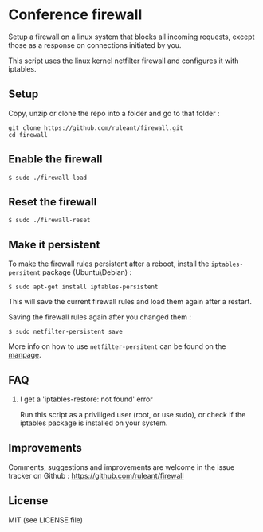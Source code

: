# Conference firewall

Setup a firewall on a linux system that blocks all incoming requests,
except those as a response on connections initiated by you.

This script uses the linux kernel netfilter firewall and configures it with iptables.

## Setup

Copy, unzip or clone the repo into a folder and go to that folder :

    git clone https://github.com/ruleant/firewall.git
    cd firewall

## Enable the firewall

    $ sudo ./firewall-load

## Reset the firewall

    $ sudo ./firewall-reset

## Make it persistent

To make the firewall rules persistent after a reboot, install the `iptables-persitent` package (Ubuntu\Debian) :

    $ sudo apt-get install iptables-persistent

This will save the current firewall rules and load them again after a restart.

Saving the firewall rules again after you changed them :

    $ sudo netfilter-persistent save

More info on how to use `netfilter-persitent` can be found on the [manpage](http://manpages.org/netfilter-persistent/8).

## FAQ

1. I get a 'iptables-restore: not found' error

   Run this script as a priviliged user (root, or use sudo), or check if the iptables package is installed on your system.

## Improvements

Comments, suggestions and improvements are welcome in the issue tracker on Github : https://github.com/ruleant/firewall

## License

MIT (see LICENSE file)
